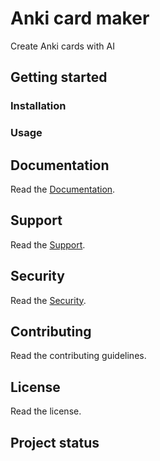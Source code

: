 # Anki card maker

Create Anki cards with AI

## Getting started

### Installation

### Usage

## Documentation

Read the [Documentation](docs/README.md).

## Support

Read the [Support](SUPPORT.md).

## Security

Read the [Security](SECURITY.md).

## Contributing

Read the contributing guidelines.

## License

Read the license.

## Project status
